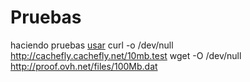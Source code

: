 # Pruebas
haciendo pruebas
[usar](https://www.perplexity.ai/)
curl -o /dev/null http://cachefly.cachefly.net/10mb.test
wget -O /dev/null http://proof.ovh.net/files/100Mb.dat
